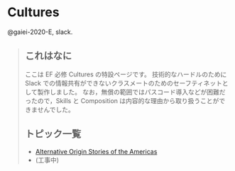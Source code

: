 # Cultures

@gaiei-2020-E, slack. 



> ## これはなに
>
> ここは EF 必修 Cultures の特設ページです。
> 技術的なハードルのために Slack での情報共有ができないクラスメートのためのセーフティネットとして製作しました。
> なお，無償の範囲ではパスコード導入などが困難だったので，Skills と Composition は内容的な理由から取り扱うことができませんでした。
>
> ## トピック一覧
>
> -  [Alternative Origin Stories of the Americas](https://loving-is-easy.github.io/Cultures/Alternative-Origin-Stories-of-the-Americas/resources-lists.html) 
> -  (工事中)

